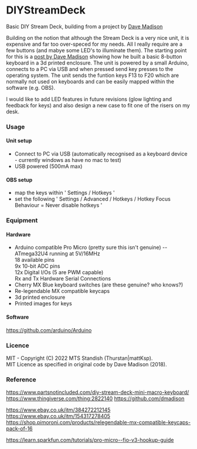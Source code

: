 # DIYStreamDeck
Basic DIY Stream Deck, building from a project by [Dave Madison](https://github.com/dmadison)

Building on the notion that although the Stream Deck is a very nice unit, it is expensive and far too over-speced for my needs. All I really require are a few buttons (and mabye some LED's to illuminate them). The starting point for this is a [post by Dave Madison](https://www.partsnotincluded.com/diy-stream-deck-mini-macro-keyboard/) showing how he built a basic 8-button keyboard in a 3d printed enclosure. The unit is powered by a small Arduino, connects to a PC via USB and when pressed send key presses to the operating system. The unit sends the funtion keys F13 to F20 which are normally not used on keyboards and can be easily mapped within the software (e.g. OBS).

I would like to add LED features in future revisions (glow lighting and feedback for keys) and also design a new case to fit one of the risers on my desk.


### Usage
#### Unit setup
- Connect to PC via USB (automatically recognised as a keyboard device - currently windows as have no mac to test)
- USB powered (500mA max)

#### OBS setup
- map the keys within ' Settings / Hotkeys '
- set the following ' Settings / Advanced / Hotkeys / Hotkey Focus Behaviour = Never disable hotkeys '

### Equipment
#### Hardware
- Arduino compatible Pro Micro (pretty sure this isn't genuine)
--ATmega32U4 running at 5V/16MHz<br>
18 available pins<br>
9x 10-bit ADC pins<br>
12x Digital I/Os (5 are PWM capable)<br>
Rx and Tx Hardware Serial Connections
- Cherry MX Blue keyboard switches (are these genuine? who knows?)
- Re-legendable MX compatible keycaps
- 3d printed enclosure
- Printed images for keys

#### Software
https://github.com/arduino/Arduino

### Licence
MIT - Copyright (C) 2022  MTS Standish (Thurstan|mattKsp).<br>
MIT Licence as specified in original code by Dave Madison (2018).

### Reference
https://www.partsnotincluded.com/diy-stream-deck-mini-macro-keyboard/
https://www.thingiverse.com/thing:2822140
https://github.com/dmadison

https://www.ebay.co.uk/itm/384272212145
https://www.ebay.co.uk/itm/154317278405
https://shop.pimoroni.com/products/relegendable-mx-compatible-keycaps-pack-of-16

https://learn.sparkfun.com/tutorials/pro-micro--fio-v3-hookup-guide
